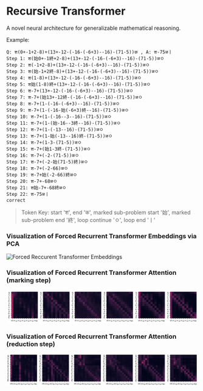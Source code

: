 # Recursive Transformer

A novel neural architecture for generalizable mathematical reasoning.

Example:
```
Q: श(0+-1+2-8)+(13+-12-(-16-(-6+3)--16)-(71-5))क , A: श-75ळㅣ
Step 1: श(始0+-1終+2-8)+(13+-12-(-16-(-6+3)--16)-(71-5))ळㅇ
Step 2: श(-1+2-8)+(13+-12-(-16-(-6+3)--16)-(71-5))ळㅇ
Step 3: श(始-1+2終-8)+(13+-12-(-16-(-6+3)--16)-(71-5))ळㅇ
Step 4: श(1-8)+(13+-12-(-16-(-6+3)--16)-(71-5))ळㅇ
Step 5: श始(1-8)終+(13+-12-(-16-(-6+3)--16)-(71-5))ळㅇ
Step 6: श-7+(13+-12-(-16-(-6+3)--16)-(71-5))ळㅇ
Step 7: श-7+(始13+-12終-(-16-(-6+3)--16)-(71-5))ळㅇ
Step 8: श-7+(1-(-16-(-6+3)--16)-(71-5))ळㅇ
Step 9: श-7+(1-(-16-始(-6+3)終--16)-(71-5))ळㅇ
Step 10: श-7+(1-(-16--3--16)-(71-5))ळㅇ
Step 11: श-7+(1-(始-16--3終--16)-(71-5))ळㅇ
Step 12: श-7+(1-(-13--16)-(71-5))ळㅇ
Step 13: श-7+(1-始(-13--16)終-(71-5))ळㅇ
Step 14: श-7+(1-3-(71-5))ळㅇ
Step 15: श-7+(始1-3終-(71-5))ळㅇ
Step 16: श-7+(-2-(71-5))ळㅇ
Step 17: श-7+(-2-始(71-5)終)ळㅇ
Step 18: श-7+(-2-66)ळㅇ
Step 19: श-7+始(-2-66)終ळㅇ
Step 20: श-7+-68ळㅇ
Step 21: श始-7+-68終ळㅇ
Step 22: श-75ळㅣ
correct
```
 > Token Key: start 'श', end 'क', marked sub-problem start '始', marked sub-problem end '終', loop continue 'ㅇ', loop end 'ㅣ'

### Visualization of Forced Recurrent Transformer Embeddings via PCA
![Forced Reccurent Transformer Embeddings](figures/FRT_embedding_pca.gif "Visualization of Forced Recurrent Transformer Embeddings via PCA")

### Visualization of Forced Recurrent Transformer Attention (marking step)
![Forced Reccurent Transformer Attention Visualization](figures/FRT_3.2_attention_viz_mark.png "Visualization of Forced Recurrent Transformer Attention (marking step)")

### Visualization of Forced Recurrent Transformer Attention (reduction step)
![Forced Reccurent Transformer Attention Visualization](figures/FRT_3.2_attention_viz_reduction.png "Visualization of Forced Recurrent Transformer Attention (reduction step)")

